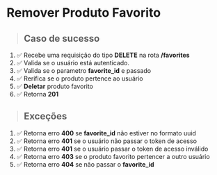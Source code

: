 # Remover Produto Favorito

> ## Caso de sucesso

1. ✅ Recebe uma requisição do tipo **DELETE** na rota **/favorites**
2. ✅ Valida se o usuário está autenticado.
3. ✅ Valida se o parametro **favorite_id** e passado
4. ✅ Rerifica se o produto pertence ao usuário
4. ✅ **Deletar** produto favorito
5. ✅ Retorna **201**

> ## Exceções

1. ✅ Retorna erro **400** se **favorite_id** não estiver no formato uuid
2. ✅ Retorna erro **401** se o usuário não passar o token de acesso
3. ✅ Retorna erro **401** se o usuário passar o token de acesso inválido
4. ✅ Retorna erro **403** se o produto favorito pertencer a outro usuário
4. ✅ Retorna erro **404** se não passar o **favorite_id**
